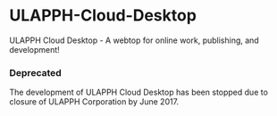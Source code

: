 # ULAPPH-Cloud-Desktop
ULAPPH Cloud Desktop - A webtop for online work, publishing, and development!

### Deprecated
The development of ULAPPH Cloud Desktop has been stopped due to closure of ULAPPH Corporation by June 2017.
